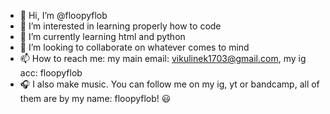 - 👋 Hi, I’m @floopyflob
- 👀 I’m interested in learning properly how to code
- 🌱 I’m currently learning html and python
- 💞️ I’m looking to collaborate on whatever comes to mind
- 📫 How to reach me: my main email: vikulinek1703@gmail.com, my ig acc: floopyflob
- 🎧​ I also make music. You can follow me on my ig, yt or bandcamp, all of them are by my name: floopyflob! 😃​

<!---
floopyflob/floopyflob is a ✨ special ✨ repository because its `README.md` (this file) appears on your GitHub profile.
You can click the Preview link to take a look at your changes.
--->
